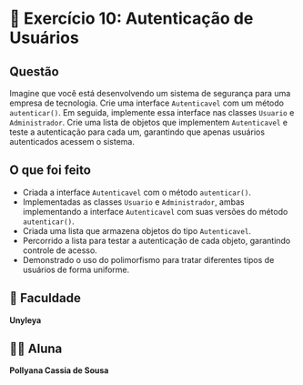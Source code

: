 # 🔐 Exercício 10: Autenticação de Usuários

## Questão
Imagine que você está desenvolvendo um sistema de segurança para uma empresa de tecnologia. Crie uma interface `Autenticavel` com um método `autenticar()`. Em seguida, implemente essa interface nas classes `Usuario` e `Administrador`. Crie uma lista de objetos que implementem `Autenticavel` e teste a autenticação para cada um, garantindo que apenas usuários autenticados acessem o sistema.

## O que foi feito
- Criada a interface `Autenticavel` com o método `autenticar()`.
- Implementadas as classes `Usuario` e `Administrador`, ambas implementando a interface `Autenticavel` com suas versões do método `autenticar()`.
- Criada uma lista que armazena objetos do tipo `Autenticavel`.
- Percorrido a lista para testar a autenticação de cada objeto, garantindo controle de acesso.
- Demonstrado o uso do polimorfismo para tratar diferentes tipos de usuários de forma uniforme.


## 🏫 Faculdade

**Unyleya**

## 👩‍🎓 Aluna

**Pollyana Cassia de Sousa**

